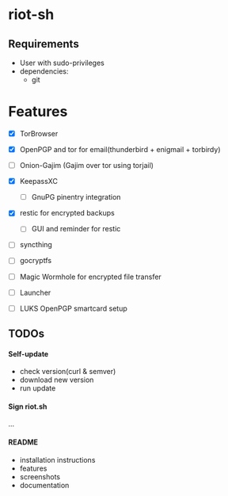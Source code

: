 # riot-sh

## Requirements

  * User with sudo-privileges
  * dependencies:
    * git

# Features

  - [x] TorBrowser
  - [x] OpenPGP and tor for email(thunderbird + enigmail + torbirdy)
  - [ ] Onion-Gajim (Gajim over tor using torjail)
  - [x] KeepassXC
    - [ ] GnuPG pinentry integration
  - [x] restic for encrypted backups
    - [ ] GUI and reminder for restic
  - [ ] syncthing
  - [ ] gocryptfs
  - [ ] Magic Wormhole for encrypted file transfer
  - [ ] Launcher
  - [ ] LUKS OpenPGP smartcard setup
  

## TODOs

#### Self-update

  * check version(curl & semver)
  * download new version
  * run update

#### Sign riot.sh

...


#### README

  * installation instructions
  * features
  * screenshots
  * documentation
